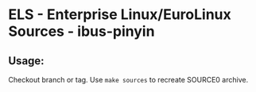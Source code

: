 # ELS - Enterprise Linux/EuroLinux Sources - ibus-pinyin
 
## Usage:
  Checkout branch or tag. Use `make sources` to recreate  SOURCE0 archive.
